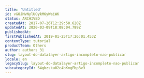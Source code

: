 ```yaml
---
title: 'Untitled'
id: vGOJMvNylUOykM6yWaiWK
status: ARCHIVED
createdAt: 2017-07-26T12:29:50.620Z
updatedAt: 2020-03-09T18:08:04.789Z
publishedAt: 
firstPublishedAt: 2019-01-25T17:26:01.453Z
contentType: tutorial
productTeam: Others
author: authors_31
slug: layout-do-datalayer-artigo-incompleto-nao-publicar
locale: en
legacySlug: layout-do-datalayer-artigo-incompleto-nao-publicar
subcategoryId: 54gbzsku02c4bKmgFbp3v3
---
```




